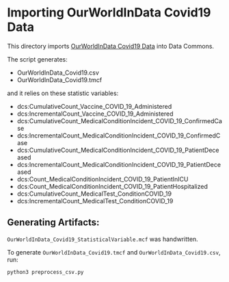 # Importing OurWorldInData Covid19 Data
This directory imports [OurWorldInData Covid19 Data](https://github.com/owid/covid-19-data/tree/master/public/data)
into Data Commons. 

The script generates:
- OurWorldInData_Covid19.csv
- OurWorldInData_Covid19.tmcf

and it relies on these statistic variables:
- dcs:CumulativeCount_Vaccine_COVID_19_Administered
- dcs:IncrementalCount_Vaccine_COVID_19_Administered
- dcs:CumulativeCount_MedicalConditionIncident_COVID_19_ConfirmedCase
- dcs:IncrementalCount_MedicalConditionIncident_COVID_19_ConfirmedCase
- dcs:CumulativeCount_MedicalConditionIncident_COVID_19_PatientDeceased
- dcs:IncrementalCount_MedicalConditionIncident_COVID_19_PatientDeceased
- dcs:Count_MedicalConditionIncident_COVID_19_PatientInICU
- dcs:Count_MedicalConditionIncident_COVID_19_PatientHospitalized
- dcs:CumulativeCount_MedicalTest_ConditionCOVID_19
- dcs:IncrementalCount_MedicalTest_ConditionCOVID_19

## Generating Artifacts:

`OurWorldInData_Covid19_StatisticalVariable.mcf` was handwritten.

To generate `OurWorldInData_Covid19.tmcf` and `OurWorldInData_Covid19.csv`, run:

```bash
python3 preprocess_csv.py
```
